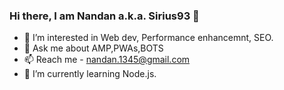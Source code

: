### Hi there, I am Nandan a.k.a. Sirius93 👋

- 👀 I’m interested in Web dev, Performance enhancemnt, SEO.
- 💬 Ask me about AMP,PWAs,BOTS
- 📫 Reach me - nandan.1345@gmail.com
- 🌱 I’m currently learning Node.js.


<!--
**sirius93/sirius93** is a ✨ _special_ ✨ repository because its `README.md` (this file) appears on your GitHub profile.

Here are some ideas to get you started:

- 🔭 I’m currently working on ...
- 🌱 I’m currently learning ...
- 👯 I’m looking to collaborate on ...
- 🤔 I’m looking for help with ...
- 💬 Ask me about ...
- 📫 How to reach me: ...
- 😄 Pronouns: ...
- ⚡ Fun fact: ...
-->
